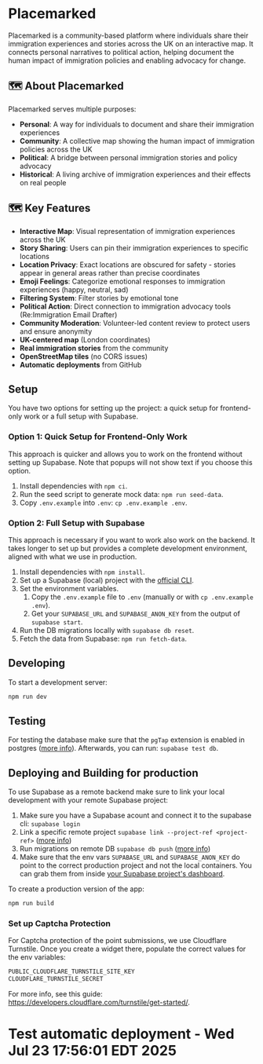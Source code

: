 # Placemarked

Placemarked is a community-based platform where individuals share their immigration experiences and stories across the UK on an interactive map. It connects personal narratives to political action, helping document the human impact of immigration policies and enabling advocacy for change.

## 🗺️ About Placemarked

Placemarked serves multiple purposes:

- **Personal**: A way for individuals to document and share their immigration experiences
- **Community**: A collective map showing the human impact of immigration policies across the UK
- **Political**: A bridge between personal immigration stories and policy advocacy
- **Historical**: A living archive of immigration experiences and their effects on real people

## 🗺️ Key Features

- **Interactive Map**: Visual representation of immigration experiences across the UK
- **Story Sharing**: Users can pin their immigration experiences to specific locations
- **Location Privacy**: Exact locations are obscured for safety - stories appear in general areas rather than precise coordinates
- **Emoji Feelings**: Categorize emotional responses to immigration experiences (happy, neutral, sad)
- **Filtering System**: Filter stories by emotional tone
- **Political Action**: Direct connection to immigration advocacy tools (Re:Immigration Email Drafter)
- **Community Moderation**: Volunteer-led content review to protect users and ensure anonymity
- **UK-centered map** (London coordinates)
- **Real immigration stories** from the community
- **OpenStreetMap tiles** (no CORS issues)
- **Automatic deployments** from GitHub

## Setup

You have two options for setting up the project: a quick setup for frontend-only work or a full setup with Supabase.

### Option 1: Quick Setup for Frontend-Only Work

This approach is quicker and allows you to work on the frontend without setting up Supabase. Note that popups will not show text if you choose this option.

1. Install dependencies with `npm ci`.
2. Run the seed script to generate mock data: `npm run seed-data`.
3. Copy `.env.example` into `.env`: `cp .env.example .env`.

### Option 2: Full Setup with Supabase

This approach is necessary if you want to work also work on the backend. It takes longer to set up but provides a complete development environment, aligned with what we use in production.

1. Install dependencies with `npm install`.
1. Set up a Supabase (local) project with the [official CLI](https://supabase.com/docs/guides/cli/getting-started).
1. Set the environment variables.
   1. Copy the `.env.example` file to `.env` (manually or with `cp .env.example .env`).
   1. Get your `SUPABASE_URL` and `SUPABASE_ANON_KEY` from the output of `supabase start`.
1. Run the DB migrations locally with `supabase db reset`.
1. Fetch the data from Supabase: `npm run fetch-data`.

## Developing

To start a development server:

```bash
npm run dev
```

## Testing

For testing the database make sure that the `pgTap` extension is enabled in postgres ([more info](https://supabase.com/docs/guides/database/extensions/pgtap)). Afterwards, you can run: `supabase test db`.

## Deploying and Building for production

To use Supabase as a remote backend make sure to link your local development with your remote Supabase project:

1. Make sure you have a Supabase acount and connect it to the supabase cli: `supabase login`
1. Link a specific remote project `supabase link --project-ref <project-ref>` ([more info](https://supabase.com/docs/reference/cli/supabase-link))
1. Run migrations on remote DB `supabase db push` ([more info](https://supabase.com/docs/reference/cli/supabase-db-push))
1. Make sure that the env vars `SUPABASE_URL` and `SUPABASE_ANON_KEY` do point to the correct production project and not the local containers. You can grab them from inside [your Supabase project's dashboard](https://supabase.com/dashboard/project/_/settings/api).

To create a production version of the app:

```bash
npm run build
```

### Set up Captcha Protection

For Captcha protection of the point submissions, we use Cloudflare Turnstile. Once you create a widget there, populate the correct values for the env variables:

```bash
PUBLIC_CLOUDFLARE_TURNSTILE_SITE_KEY
CLOUDFLARE_TURNSTILE_SECRET
```

For more info, see this guide: https://developers.cloudflare.com/turnstile/get-started/.

# Test automatic deployment - Wed Jul 23 17:56:01 EDT 2025
